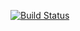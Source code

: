 [![Build Status](https://travis-ci.org/htwright/capstone-5-8.svg?branch=master)](https://travis-ci.org/htwright/capstone-5-8)